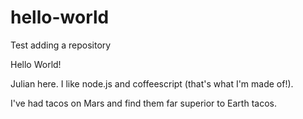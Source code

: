 # hello-world
Test adding a repository

Hello World!

Julian here. I like node.js and coffeescript (that's what I'm made of!).

I've had tacos on Mars and find them far superior to Earth tacos.
